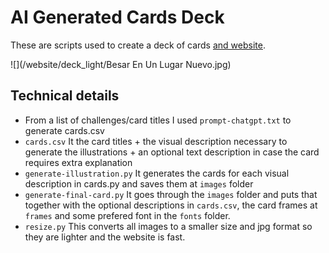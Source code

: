 # AI Generated Cards Deck

These are scripts used to create a deck of cards [and website](https://consignashot.netlify.app/).


![](/website/deck_light/Besar En Un Lugar Nuevo.jpg)

## Technical details

- From a list of challenges/card titles I used `prompt-chatgpt.txt` to generate cards.csv
- `cards.csv`
    It the card titles + the visual description necessary to generate the illustrations + an optional text description in case the card requires extra explanation
- `generate-illustration.py`
    It generates the cards for each visual description in cards.py and saves them at `images` folder
- `generate-final-card.py`
    It goes through the `images` folder and puts that together with the optional descriptions in `cards.csv`, the card frames at `frames` and some prefered font in the `fonts` folder. 
- `resize.py`
    This converts all images to a smaller size and jpg format so they are lighter and the website is fast.